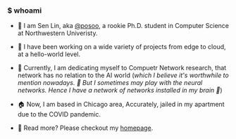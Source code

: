 ### $ whoami

- 👋 I am Sen Lin, aka [@posoo](https://github.com/posoo), a rookie Ph.D. student in Computer Science at Northwestern Univeristy.

- 🐣 I have been working on a wide variety of projects from edge to cloud, at a hello-world level.

- 🥷 Currently, I am dedicating myself to Compuetr Network research, that network has no relation to the AI world (_which I believe it's worthwhile to mention nowadays. 🤡 But I sometimes may play with the neural networks. Hence I have a network of networks installed in my brain 🧠_)

- 🏠 Now, I am based in Chicago area, Accurately, jailed in my apartment due to the COVID pandemic.

- 📖 Read more? Please checkout my [homepage](https://senlin.dev).



<!--
**posoo/posoo** is a ✨ _special_ ✨ repository because its `README.md` (this file) appears on your GitHub profile.

Here are some ideas to get you started:

- 🔭 I’m currently working on ...
- 🌱 I’m currently learning ...
- 👯 I’m looking to collaborate on ...
- 🤔 I’m looking for help with ...
- 💬 Ask me about ...
- 📫 How to reach me: ...
- 😄 Pronouns: ...
- ⚡ Fun fact: ...
-->
